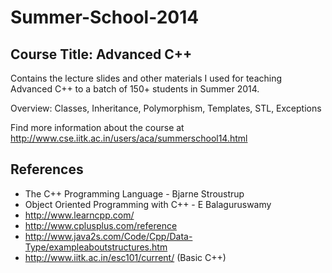 # Summer-School-2014
## Course Title: Advanced C++

Contains the lecture slides and other materials I used for teaching Advanced C++ to a batch of 150+ students in Summer 2014.

Overview: Classes, Inheritance, Polymorphism, Templates, STL, Exceptions

Find more information about the course at http://www.cse.iitk.ac.in/users/aca/summerschool14.html

## References
 - The C++ Programming Language - Bjarne Stroustrup
 - Object Oriented Programming with C++ - E Balaguruswamy
 - http://www.learncpp.com/
 - http://www.cplusplus.com/reference
 - http://www.java2s.com/Code/Cpp/Data-Type/exampleaboutstructures.htm
 - http://www.iitk.ac.in/esc101/current/ (Basic C++)
